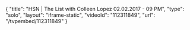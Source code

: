 {
    "title": "HSN | The List with Colleen Lopez 02.02.2017 - 09 PM",
    "type": "solo",
    "layout": "iframe-static",
    "videoId": "112311849",
    "url": "\/tvpembed\/112311849"
}